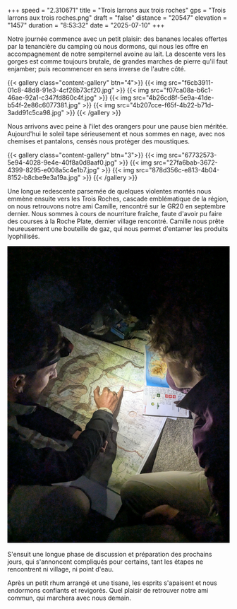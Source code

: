 +++
speed = "2.310671"
title = "Trois larrons aux trois roches"
gps = "Trois larrons aux trois roches.png"
draft = "false"
distance = "20547"
elevation = "1457"
duration = "8:53:32"
date = "2025-07-10"
+++


Notre journée commence avec un petit plaisir: des bananes locales offertes par la tenancière du camping où nous dormons, qui nous les offre en accompagnement de notre sempiternel avoine au lait. 
La descente vers les gorges est comme toujours brutale, de grandes marches de pierre qu'il faut enjamber; puis recommencer en sens inverse de l'autre côté. 

{{< gallery class="content-gallery" btn="4">}}
{{< img src="f6cb3911-01c8-48d8-91e3-4cf26b73cf20.jpg" >}}
{{< img src="f07ca08a-b6c1-46ae-92a1-c347fd860c4f.jpg" >}}
{{< img src="4b26cd8f-5e9a-41de-b54f-2e86c6077381.jpg" >}}
{{< img src="4b207cce-f65f-4b22-b71d-3add91c5ca98.jpg" >}}
{{< /gallery >}}


Nous arrivons avec peine à l'ilet des orangers pour une pause bien méritée. Aujourd'hui le soleil tape sérieusement et nous sommes en nage, avec nos chemises et pantalons, censés nous protéger des moustiques. 

{{< gallery class="content-gallery" btn="3">}}
{{< img src="67732573-5e94-4028-9e4e-40f8a0d8aaf0.jpg" >}}
{{< img src="27fa6bab-3672-4399-8295-e008a5c4e1b7.jpg" >}}
{{< img src="878d356c-e813-4b04-8152-b8cbe9e3a19a.jpg" >}}
{{< /gallery >}}


Une longue redescente parsemée de quelques violentes montés nous emmène ensuite vers les Trois Roches, cascade emblématique de la région, on nous retrouvons notre ami Camille, rencontré sur le GR20 en septembre dernier. Nous sommes à cours de nourriture fraîche, faute d'avoir pu faire des courses à la Roche Plate, dernier village rencontré. Camille nous prête heureusement une bouteille de gaz, qui nous permet d'entamer les produits lyophilisés. 

![an image from this adventure](bed32b96-db86-4165-aae8-77620325f2b2.jpg)

S'ensuit une longue phase de discussion et préparation des prochains jours, qui s'annoncent compliqués pour certains, tant les étapes ne rencontrent ni village, ni point d'eau.

Après un petit rhum arrangé et une tisane, les esprits s'apaisent et nous endormons confiants et revigorés. Quel plaisir de retrouver notre ami commun, qui marchera avec nous demain. 

